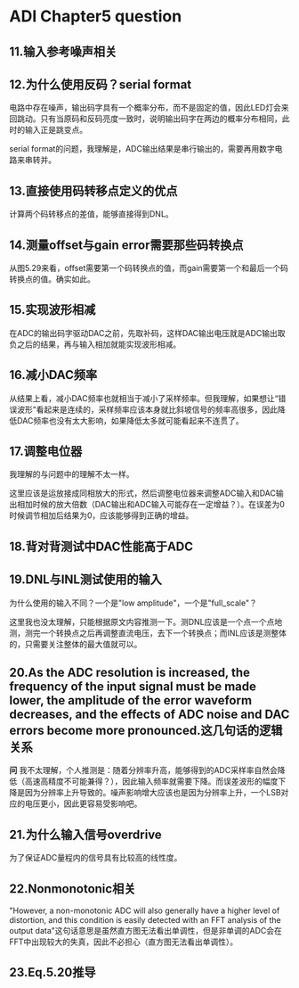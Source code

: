 # ADI Chapter5 question

## 11.输入参考噪声相关

## 12.为什么使用反码？serial format

电路中存在噪声，输出码字具有一个概率分布，而不是固定的值，因此LED灯会来回跳动。只有当原码和反码亮度一致时，说明输出码字在两边的概率分布相同，此时的输入正是跳变点。

serial format的问题，我理解是，ADC输出结果是串行输出的，需要再用数字电路来串转并。

## 13.直接使用码转移点定义的优点

计算两个码转移点的差值，能够直接得到DNL。

## 14.测量offset与gain error需要那些码转换点

从图5.29来看，offset需要第一个码转换点的值，而gain需要第一个和最后一个码转换点的值。确实如此。

## 15.实现波形相减

在ADC的输出码字驱动DAC之前，先取补码，这样DAC输出电压就是ADC输出取负之后的结果，再与输入相加就能实现波形相减。

## 16.减小DAC频率

从结果上看，减小DAC频率也就相当于减小了采样频率。但我理解，如果想让“错误波形”看起来是连续的，采样频率应该本身就比斜坡信号的频率高很多，因此降低DAC频率也没有太大影响，如果降低太多就可能看起来不连贯了。

## 17.调整电位器

我理解的与问题中的理解不太一样。

这里应该是运放接成同相放大的形式，然后调整电位器来调整ADC输入和DAC输出相加时候的放大倍数（DAC输出和ADC输入可能存在一定增益？）。在误差为0时候调节相加后结果为0，应该能够得到正确的增益。

## 18.背对背测试中DAC性能高于ADC

## 19.DNL与INL测试使用的输入

为什么使用的输入不同？一个是"low amplitude"，一个是"full_scale"？

这里我也没太理解，只能根据原文内容推测一下。测DNL应该是一个点一个点地测，测完一个转换点之后再调整直流电压，去下一个转换点；而INL应该是测整体的，只需要关注整体的最大值就可以。

## 20.As the ADC resolution is increased, the frequency of the input signal must be made lower, the amplitude of the error waveform decreases, and the effects of ADC noise and DAC errors become more pronounced.这几句话的逻辑关系

**问** 我不太理解，个人推测是：随着分辨率升高，能够得到的ADC采样率自然会降低（高速高精度不可能兼得？），因此输入频率就需要下降。而误差波形的幅度下降是因为分辨率上升导致的。噪声影响增大应该也是因为分辨率上升，一个LSB对应的电压更小，因此更容易受影响吧。

## 21.为什么输入信号overdrive

为了保证ADC量程内的信号具有比较高的线性度。

## 22.Nonmonotonic相关

"However, a non-monotonic ADC will also generally have a higher level of distortion, and this condition is easily detected with an FFT analysis of the output data"这句话意思是虽然直方图无法看出单调性，但是非单调的ADC会在FFT中出现较大的失真，因此不必担心（直方图无法看出单调性）。

## 23.Eq.5.20推导
